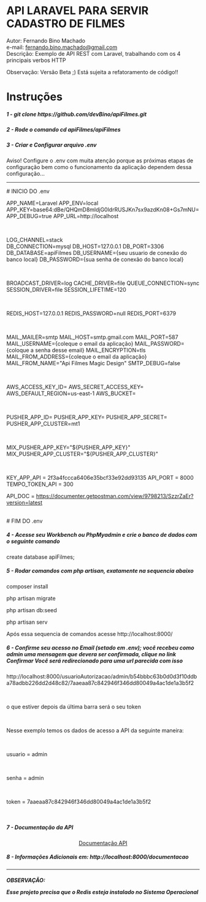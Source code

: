 # API LARAVEL PARA SERVIR CADASTRO DE FILMES
Autor: Fernando Bino Machado<br>
e-mail: fernando.bino.machado@gmail.com<br>
Descrição: Exemplo de API REST com Laravel, trabalhando com os 4 principais verbos HTTP

Observação: Versão Beta ;)
Está sujeita a refatoramento de código!!

<h1>Instruções</h1>

<h5>1 - git clone https://github.com/devBino/apiFilmes.git</h5>
<h5>2 - Rode o comando cd apiFilmes/apiFilmes</h5>
<h5>3 - Criar e Configurar arquivo .env </h5>
<p>Aviso! Configure o .env com muita atenção porque as próximas etapas de configuração bem como o funcionamento da aplicação dependem dessa configuração...</p>
<hr>
# INICIO DO .env
<p>
APP_NAME=Laravel
APP_ENV=local
APP_KEY=base64:dBe/QHQmD8mldjG0ldrRUSJKn7sx9azdKn08+Gs7mNU=
APP_DEBUG=true
APP_URL=http://localhost
</p><br>
<p>
LOG_CHANNEL=stack
<br>
DB_CONNECTION=mysql
DB_HOST=127.0.0.1
DB_PORT=3306
DB_DATABASE=apiFilmes
DB_USERNAME={seu usuario de conexão do banco local}
DB_PASSWORD={sua senha de conexão do banco local}
</p><br>
<p>
BROADCAST_DRIVER=log
CACHE_DRIVER=file
QUEUE_CONNECTION=sync
SESSION_DRIVER=file
SESSION_LIFETIME=120
</p><br>
<p>
REDIS_HOST=127.0.0.1
REDIS_PASSWORD=null
REDIS_PORT=6379
</p><br>
<p>
MAIL_MAILER=smtp
MAIL_HOST=smtp.gmail.com
MAIL_PORT=587
MAIL_USERNAME={coleque o email da aplicação}
MAIL_PASSWORD={coloque a senha desse email}
MAIL_ENCRYPTION=tls
MAIL_FROM_ADDRESS={coleque o email da aplicação}
MAIL_FROM_NAME="Api Filmes Magic Design"
SMTP_DEBUG=false
</p><br>
<p>
AWS_ACCESS_KEY_ID=
AWS_SECRET_ACCESS_KEY=
AWS_DEFAULT_REGION=us-east-1
AWS_BUCKET=
</p><br>
<p>
PUSHER_APP_ID=
PUSHER_APP_KEY=
PUSHER_APP_SECRET=
PUSHER_APP_CLUSTER=mt1
</p><br>
<p>
MIX_PUSHER_APP_KEY="${PUSHER_APP_KEY}"
MIX_PUSHER_APP_CLUSTER="${PUSHER_APP_CLUSTER}"
</p><br>
<p>
KEY_APP_API = 2f3a4fccca6406e35bcf33e92dd93135
API_PORT = 8000
TEMPO_TOKEN_API = 300

API_DOC = https://documenter.getpostman.com/view/9798213/SzzrZaEr?version=latest
</p><br>
# FIM DO .env
</hr>

<h5>4 - Acesse seu Workbench ou PhpMyadmin e crie o banco de dados com o seguinte comando</h5>
    <p>create database apiFilmes;</p>

<h5>5 - Rodar comandos com php artisan, exatamente na sequencia abaixo</h5>
    <p>composer install</p>
    <p>php artisan migrate</p>
    <p>php artisan db:seed</p>
    <p>php artisan serv</p>
    <p>Após essa sequencia de comandos acesse http://localhost:8000/</p>

<h5>6 - Confirme seu acesso no Email (setado em .env); você recebeu como admin uma mensagem que devera ser confirmada, clique no link Confirmar
    Você será redirecionado para uma url parecida com isso</h5>
    <p>http://localhost:8000/usuarioAutorizacao/admin/b54bbbc63b0d0d3f10ddba78adbb226dd2d48c82/7aaeaa87c842946f346dd80049a4ac1de1a3b5f2</p><br>
    <p>o que estiver depois da última barra será o seu token</p><br>
    <p>Nesse exemplo temos os dados de acesso a API da seguinte maneira:</p><br>
    <p>usuario = admin</p><br>
    <p>senha = admin</p><br>
    <p>token = 7aaeaa87c842946f346dd80049a4ac1de1a3b5f2</p><br>
    

<h5>7 - Documentação da API</h5>
<p><center><a href="https://documenter.getpostman.com/view/9798213/SzzrZaEr?version=latest" target="_blank">Documentação API</a></center></p>

<h5>8 - Informações Adicionais em: http://localhost:8000/documentacao</h5>

<hr>
<h5><b>OBSERVAÇÃO:</b<h5>
<p>Esse projeto precisa que o Redis esteja instalado no Sistema Operacional</p>
